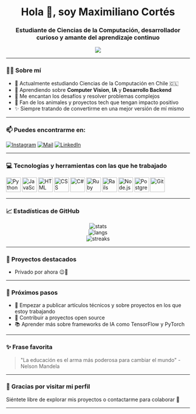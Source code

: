 <h1 align="center">Hola 👋, soy Maximiliano Cortés</h1>
<h3 align="center">Estudiante de Ciencias de la Computación, desarrollador curioso y amante del aprendizaje continuo</h3>

<p align="center">
  <img src="https://readme-typing-svg.herokuapp.com?font=Fira+Code&size=22&pause=1000&color=00F7FF&center=true&vCenter=true&width=900&lines=Apasionado+por+la+tecnolog%C3%ADa+y+el+conocimiento.;Actualmente+aprendiendo+Computer+Vision+con+Python.;Amante+de+los+animales+%F0%9F%90%B6+y+la+investigaci%C3%B3n+autodidacta.;Construyendo+proyectos+que+me+hagan+crecer.;Siempre+listo+para+colaborar+e+innovar.">
</p>

---

### 🙋‍♂️ Sobre mí

- 🔭 Actualmente estudiando Ciencias de la Computación en Chile 🇨🇱
- 🧠 Aprendiendo sobre **Computer Vision**, **IA** y **Desarrollo Backend**
- 🧩 Me encantan los desafíos y resolver problemas complejos
- 🐶 Fan de los animales y proyectos tech que tengan impacto positivo
- ✨ Siempre tratando de convertirme en una mejor versión de mí mismo

---

### 📫 Puedes encontrarme en:

[![Instagram](https://img.shields.io/badge/@panconquesocl-E4405F?style=for-the-badge&logo=instagram&logoColor=white)](https://instagram.com/panconquesocl)
[![Mail](https://img.shields.io/badge/maxcortesv@uc.cl-D14836?style=for-the-badge&logo=gmail&logoColor=white)](mailto:maxcortesv@uc.cl)
[![LinkedIn](https://img.shields.io/badge/LinkedIn-blue?style=for-the-badge&logo=linkedin&logoColor=white)](https://www.linkedin.com/in/maximiliano-cortés-213126228)

---

### 💻 Tecnologías y herramientas con las que he trabajado

<p align="left">
  <img src="https://cdn.jsdelivr.net/gh/devicons/devicon/icons/python/python-original.svg" width="40" alt="Python"/>
  <img src="https://cdn.jsdelivr.net/gh/devicons/devicon/icons/javascript/javascript-original.svg" width="40" alt="JavaScript"/>
  <img src="https://cdn.jsdelivr.net/gh/devicons/devicon/icons/html5/html5-original-wordmark.svg" width="40" alt="HTML"/>
  <img src="https://cdn.jsdelivr.net/gh/devicons/devicon/icons/css3/css3-original-wordmark.svg" width="40" alt="CSS"/>
  <img src="https://cdn.jsdelivr.net/gh/devicons/devicon/icons/csharp/csharp-original.svg" width="40" alt="C#"/>
  <img src="https://cdn.jsdelivr.net/gh/devicons/devicon/icons/ruby/ruby-original.svg" width="40" alt="Ruby"/>
  <img src="https://cdn.jsdelivr.net/gh/devicons/devicon/icons/rails/rails-original-wordmark.svg" width="40" alt="Rails"/>
  <img src="https://cdn.jsdelivr.net/gh/devicons/devicon/icons/nodejs/nodejs-original.svg" width="40" alt="Node.js"/>
  <img src="https://cdn.jsdelivr.net/gh/devicons/devicon/icons/postgresql/postgresql-original.svg" width="40" alt="PostgreSQL"/>
  <img src="https://cdn.jsdelivr.net/gh/devicons/devicon/icons/git/git-original.svg" width="40" alt="Git"/>
</p>

---

### 📈 Estadísticas de GitHub

<p align="center">
  <img src="https://github-readme-stats.vercel.app/api?username=panconquesocl&show_icons=true&theme=radical" alt="stats" />
  <br/>
  <img src="https://github-readme-stats.vercel.app/api/top-langs/?username=panconquesocl&layout=compact&theme=radical" alt="langs" />
  <br/>
  <img src="https://github-readme-streak-stats.herokuapp.com/?user=panconquesocl&theme=radical" alt="streaks"/>
</p>

---

### 📂 Proyectos destacados

- Privado por ahora 😉🤫

---

### 🧭 Próximos pasos

- 🔬 Empezar a publicar artículos técnicos y sobre proyectos en los que estoy trabajando
- 🤝 Contribuir a proyectos open source
- 📚 Aprender más sobre frameworks de IA como TensorFlow y PyTorch

---

### ✨ Frase favorita

> "La educación es el arma más poderosa para cambiar el mundo" - Nelson Mandela

---

### 🙌 Gracias por visitar mi perfil

Siéntete libre de explorar mis proyectos o contactarme para colaborar 🚀  

---
